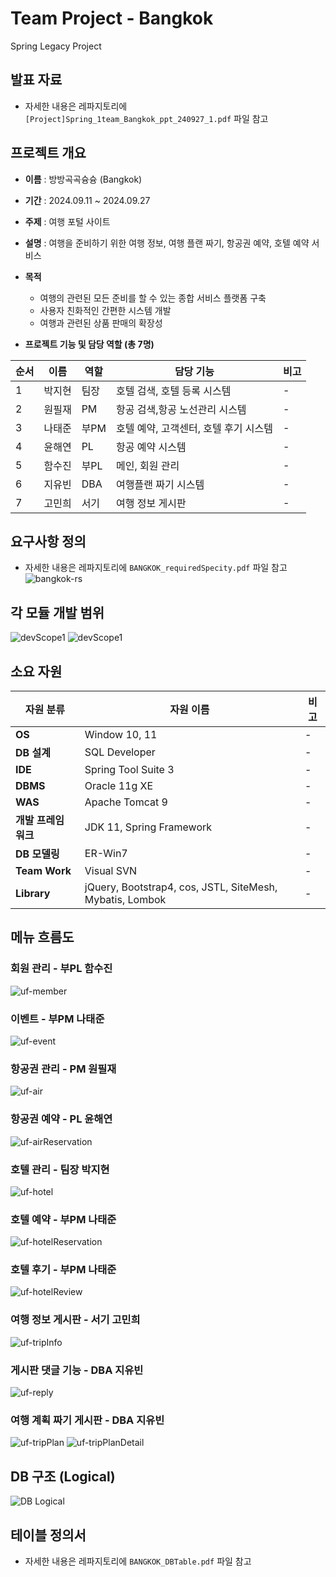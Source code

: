 # Team Project - Bangkok
Spring Legacy Project

## 발표 자료
- 자세한 내용은 레파지토리에 `[Project]Spring_1team_Bangkok_ppt_240927_1.pdf` 파일 참고

## 프로젝트 개요
* **이름** : 방방곡곡슝슝 (Bangkok)
* **기간** : 2024.09.11 ~ 2024.09.27
* **주제** : 여행 포털 사이트
* **설명** : 여행을 준비하기 위한 여행 정보, 여행 플랜 짜기, 항공권 예약, 호텔 예약 서비스
* **목적**
    - 여행의 관련된 모든 준비를 할 수 있는 종합 서비스 플랫폼 구축
    - 사용자 친화적인 간편한 시스템 개발
    - 여행과 관련된 상품 판매의 확장성

* **프로젝트 기능 및 담당 역할 (총 7명)**

|**순서**|**이름**|**역할**|**담당 기능**|**비고**|
|---|---|---|---|---|
|1|박지현|팀장|호텔 검색, 호텔 등록 시스템|-|
|2|원필재|PM|항공 검색,항공 노선관리 시스템|-|
|3|나태준|부PM|호텔 예약, 고객센터, 호텔 후기 시스템|-|
|4|윤해연|PL|항공 예약 시스템|-|
|5|함수진|부PL|메인, 회원 관리|-|
|6|지유빈|DBA|여행플랜 짜기 시스템|-|
|7|고민희|서기|여행 정보 게시판|-|

## 요구사항 정의
- 자세한 내용은 레파지토리에 `BANGKOK_requiredSpecity.pdf` 파일 참고
![bangkok-rs](/upload/bangkok-rs.png)

## 각 모듈 개발 범위
![devScope1](/upload/bangkok-devScope1.png)
![devScope1](/upload/bangkok-devScope2.png)

## 소요 자원

|자원 분류|자원 이름|비고|
|---|---|---|
|**OS**|Window 10, 11|-|
|**DB 설계**|SQL Developer|-|
|**IDE**|Spring Tool Suite 3|-|
|**DBMS**|Oracle 11g XE|-|
|**WAS**|Apache Tomcat 9|-|
|**개발 프레임 워크**|JDK 11, Spring Framework|-|
|**DB 모델링**|ER-Win7|-|
|**Team Work**|Visual SVN|-|
|**Library**|jQuery, Bootstrap4, cos, JSTL, SiteMesh, Mybatis, Lombok|-|

## 메뉴 흐름도
### 회원 관리 - 부PL 함수진
![uf-member](/upload/bangkok-uf-member.png)
### 이벤트 - 부PM 나태준
![uf-event](/upload/bangkok-uf-event.png)
### 항공권 관리 - PM 원필재
![uf-air](upload/bangkok-uf-air.png)
### 항공권 예약 - PL 윤해연
![uf-airReservation](/upload/bangkok-uf-airReservation.png)
### 호텔 관리 - 팀장 박지현
![uf-hotel](/upload/bangkok-uf-hotel.png)
### 호텔 예약 - 부PM 나태준
![uf-hotelReservation](/upload/bangkok-uf-hotelReservation.png)
### 호텔 후기 - 부PM 나태준
![uf-hotelReview](/upload/bangkok-uf-hotelReview.png)
### 여행 정보 게시판 - 서기 고민희
![uf-tripInfo](/upload/bangkok-uf-tripInfo.png)
### 게시판 댓글 기능 - DBA 지유빈
![uf-reply](/upload/bangkok-uf-reply.png)
### 여행 계획 짜기 게시판 - DBA 지유빈
![uf-tripPlan](/upload/bangkok-uf-tripPlan.png)
![uf-tripPlanDetail](/upload/bangkok-uf-tripPlanDetail.png)

## DB 구조 (Logical)
![DB Logical](/upload/bangkok-dbLogical.png)

## 테이블 정의서
- 자세한 내용은 레파지토리에 `BANGKOK_DBTable.pdf` 파일 참고